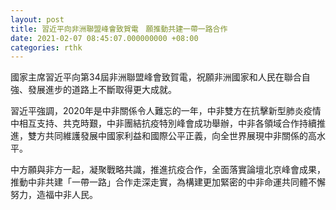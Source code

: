 ```yaml
---
layout: post
title: 習近平向非洲聯盟峰會致賀電　願推動共建一帶一路合作
date: 2021-02-07 08:45:07.000000000 +08:00
categories: rthk
---
```


國家主席習近平向第34屆非洲聯盟峰會致賀電，祝願非洲國家和人民在聯合自強、發展進步的道路上不斷取得更大成就。

習近平強調，2020年是中非關係令人難忘的一年，中非雙方在抗擊新型肺炎疫情中相互支持、共克時艱，中非團結抗疫特別峰會成功舉辦，中非各領域合作持續推進，雙方共同維護發展中國家利益和國際公平正義，向全世界展現中非關係的高水平。

中方願與非方一起，凝聚戰略共識，推進抗疫合作，全面落實論壇北京峰會成果，推動中非共建「一帶一路」合作走深走實，為構建更加緊密的中非命運共同體不懈努力，造福中非人民。

